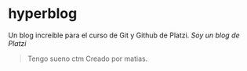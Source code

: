 # hyperblog
Un blog increible para el curso de Git y Github de Platzi.
*Soy un blog de Platzi*
>Tengo sueno ctm
Creado por matias.
